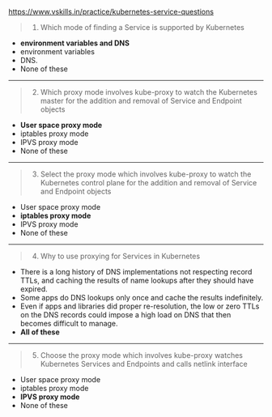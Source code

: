 
https://www.vskills.in/practice/kubernetes-service-questions

> 1. Which mode of finding a Service is supported by Kubernetes
- **environment variables and DNS**
- environment variables
- DNS.
- None of these

---

> 2. Which proxy mode involves kube-proxy to watch the Kubernetes master for the addition and removal of Service and Endpoint objects
- **User space proxy mode**
- iptables proxy mode
- IPVS proxy mode
- None of these

---

> 3. Select the proxy mode which involves kube-proxy to watch the Kubernetes control plane for the addition and removal of Service and Endpoint objects
- User space proxy mode
- **iptables proxy mode**
- IPVS proxy mode
- None of these

---

> 4. Why to use proxying for Services in Kubernetes
- There is a long history of DNS implementations not respecting record TTLs, and caching the results of name lookups after they should have expired.
- Some apps do DNS lookups only once and cache the results indefinitely.
- Even if apps and libraries did proper re-resolution, the low or zero TTLs on the DNS records could impose a high load on DNS that then becomes difficult to manage.
- **All of these**

---

> 5. Choose the proxy mode which involves kube-proxy watches Kubernetes Services and Endpoints and calls netlink interface
- User space proxy mode
- iptables proxy mode
- **IPVS proxy mode**
- None of these
